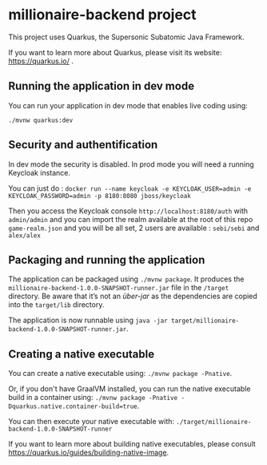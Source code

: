 # millionaire-backend project

This project uses Quarkus, the Supersonic Subatomic Java Framework.

If you want to learn more about Quarkus, please visit its website: https://quarkus.io/ .

## Running the application in dev mode

You can run your application in dev mode that enables live coding using:
```
./mvnw quarkus:dev
```

## Security and authentification

In dev mode the security is disabled. 
In prod mode you will need a running Keycloak instance. 

You can just do : `docker run --name keycloak -e KEYCLOAK_USER=admin -e KEYCLOAK_PASSWORD=admin -p 8180:8080 jboss/keycloak` 

Then you access the Keycloak console `http://localhost:8180/auth` with `admin/admin` and you can import the realm available at the root of this repo `game-realm.json` and you will be all set, 2 users are available : `sebi/sebi` and `alex/alex` 


## Packaging and running the application

The application can be packaged using `./mvnw package`.
It produces the `millionaire-backend-1.0.0-SNAPSHOT-runner.jar` file in the `/target` directory.
Be aware that it’s not an _über-jar_ as the dependencies are copied into the `target/lib` directory.

The application is now runnable using `java -jar target/millionaire-backend-1.0.0-SNAPSHOT-runner.jar`.

## Creating a native executable

You can create a native executable using: `./mvnw package -Pnative`.

Or, if you don't have GraalVM installed, you can run the native executable build in a container using: `./mvnw package -Pnative -Dquarkus.native.container-build=true`.

You can then execute your native executable with: `./target/millionaire-backend-1.0.0-SNAPSHOT-runner`

If you want to learn more about building native executables, please consult https://quarkus.io/guides/building-native-image.